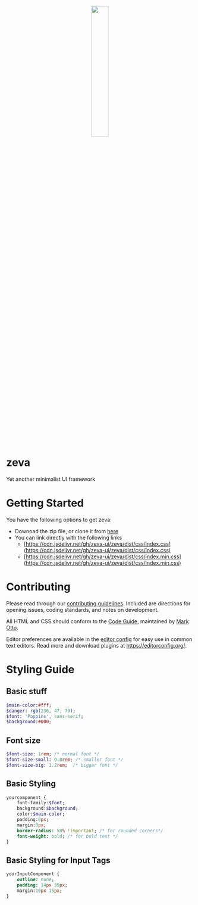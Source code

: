 <p align="center">
  <img src="https://imfunniee.github.io/zeva/image/zeva.png" width="30%">
</p>

# zeva
Yet another minimalist UI framework

# Getting Started

You have the following options to get zeva:
* Downoad the zip file, or clone it from [here](https://github.com/zeva-ui/zeva.git)
* You can link directly with the following links
     - [https://cdn.jsdelivr.net/gh/zeva-ui/zeva/dist/css/index.css](https://cdn.jsdelivr.net/gh/zeva-ui/zeva/dist/css/index.css) 
     - [https://cdn.jsdelivr.net/gh/zeva-ui/zeva/dist/css/index.min.css](https://cdn.jsdelivr.net/gh/zeva-ui/zeva/dist/css/index.min.css)

# Contributing

Please read through our [contributing guidelines](https://github.com/zeva-ui/zeva/wiki/Contributing-Guidelines). Included are directions for opening issues, coding standards, and notes on development.

All HTML and CSS should conform to the [Code Guide](https://github.com/mdo/code-guide), maintained by [Mark Otto](https://github.com/mdo).

Editor preferences are available in the [editor config](https://github.com/zeva-ui/zeva/blob/master/.editorconfig) for easy use in common text editors. Read more and download plugins at <https://editorconfig.org/>.

# Styling Guide

## Basic stuff

```sass
$main-color:#fff;
$danger: rgb(236, 47, 79);
$font: 'Poppins', sans-serif;
$background:#000;
```

## Font size

```sass
$font-size: 1rem; /* normal font */
$font-size-small: 0.8rem; /* smaller font */
$font-size-big: 1.2rem;  /* bigger font */
```

## Basic Styling

```sass
yourcomponent {
    font-family:$font;
    background:$background;
    color:$main-color;
    padding:0px;
    margin:0px;
    border-radius: 50% !important; /* for rounded corners*/
    font-weight: bold; /* for bold text */
}
```

## Basic Styling for Input Tags

```sass
yourInputComponent {
    outline: none;
    padding: 14px 35px;
    margin:10px 15px;
}
```

